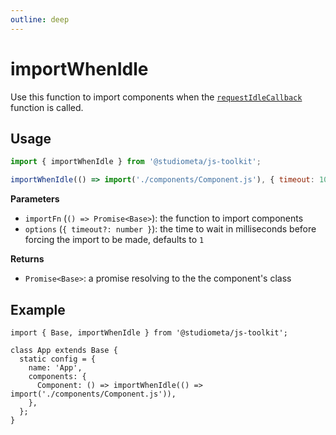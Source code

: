 ```yaml
---
outline: deep
---
```


# importWhenIdle

Use this function to import components when the [`requestIdleCallback`](https://developer.mozilla.org/en-US/docs/Web/API/Window/requestIdleCallback) function is called.

## Usage

```js
import { importWhenIdle } from '@studiometa/js-toolkit';

importWhenIdle(() => import('./components/Component.js'), { timeout: 1000 });
```

**Parameters**

- `importFn` (`() => Promise<Base>`): the function to import components
- `options` (`{ timeout?: number }`): the time to wait in milliseconds before forcing the import to be made, defaults to `1`

**Returns**

- `Promise<Base>`: a promise resolving to the the component's class

## Example

```js{1,7}
import { Base, importWhenIdle } from '@studiometa/js-toolkit';

class App extends Base {
  static config = {
    name: 'App',
    components: {
      Component: () => importWhenIdle(() => import('./components/Component.js')),
    },
  };
}
```
